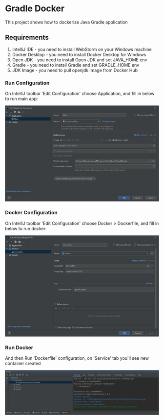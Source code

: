 # Gradle Docker

This project shows how to dockerize Java Gradle application

## Requirements

1. IntelliJ IDE - you need to install WebStorm on your Windows machine
2. Docker Desktop - you need to install Docker Desktop for Windows
3. Open JDK - you need to install Open JDK and set JAVA_HOME env
4. Gradle - you need to install Gradle and set GRADLE_HOME env
5. JDK Image - you need to pull openjdk image from Docker Hub

### Run Configuration

On IntelliJ toolbar 'Edit Configuration' choose Application, and fill in below to run main app:

![](jpg/main.jpg)

### Docker Configuration

On IntelliJ toolbar 'Edit Configuration' choose Docker > Dockerfile, and fill in below to run docker:

![](jpg/dockerfile.jpg)

### Run Docker

And then Run 'Dockerfile' configuration, on 'Service' tab you'll see new container created

![](jpg/service.jpg)


